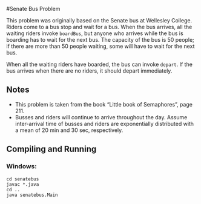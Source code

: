 #Senate Bus Problem

This problem was originally based on the Senate bus at Wellesley College. Riders come to a bus stop and wait for a bus. When the bus arrives, all the waiting riders invoke `boardBus`, but anyone who arrives while the bus is boarding has to wait for the next bus. The capacity of the bus is 50 people; if there are more than 50 people waiting, some will have to wait for the next bus.

When all the waiting riders have boarded, the bus can invoke `depart`. If the bus arrives when there are no riders, it should depart immediately.

## Notes
- This problem is taken from the book “Little book of Semaphores”, page 211.
- Busses and riders will continue to arrive throughout the day. Assume inter-arrival time of busses and riders are exponentially distributed with a mean of 20 min and 30 sec, respectively.


## Compiling and Running

### Windows:

```
cd senatebus
javac *.java
cd ..
java senatebus.Main
```